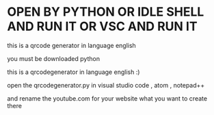 # OPEN BY PYTHON OR IDLE SHELL AND RUN IT OR VSC AND RUN IT

this is a qrcode generator in language english

you must be downloaded python

this is a qrcodegenerator in language english :)

open the qrcodegenerator.py in visual studio code , atom , notepad++ 

and rename the youtube.com for your website what you want to create there
